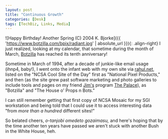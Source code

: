```yaml
---
layout: post
title: "Continuous Growth"
categories: [Desk]
tags: [TechBiz, Links, Media]
---
```



![Happy Birthday! Another Spring (C) 2004 K. Bjorke]({{ 'https://www.botzilla.com/bpix/radiant.jpg' | absolute_url }}){: .align-right}
I just realized, looking at my calendar, that sometime during the month of March, <a href="https://www.botzilla.com/">Botzilla</a> has reached its tenth anniversary!

Sometime in March of 1994, after a decade of junkie-like email usage (ihnp4, baby!), I went onto the infant web with my own site via <a href="http://www.rahul.net/">rahul.net,</a> listed on the "NCSA Cool Site of the Day" first as "National Pixel Products," and then (as the site grew past software marketing and photo galleries to include tools and pages on my friend <a href="http://www.jbum.com/" rel="friend">Jim's</a> program <a href="http://www.thepalace.com/">The Palace</a>), as "Botzilla" and "The House o' Props n Bots."

I can still remember getting that first copy of NCSA Mosaic for my SGI workstation and being told that I could use it to access interesting data "from <i>more than a hundred</i> different sites!"

So belated cheers, <i>o-tanjobi omedeto gozaimasu,</i> and here's hoping that by the time another ten years have passed we aren't stuck with another Bush in the White House, heh.
